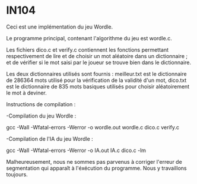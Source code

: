 # IN104

Ceci est une implémentation du jeu Wordle.

Le programme principal, contenant l'algorithme du jeu est wordle.c.

Les fichiers dico.c et verify.c contiennent les fonctions permettant respectivement de lire et de choisir un mot aléatoire dans un dictionnaire ; et de vérifier si le mot saisi par le joueur se trouve bien dans le dictionnaire.

Les deux dictionnaires utilisés sont fournis : meilleur.txt est le dictionnaire de 286364 mots utilisé pour la vérification de la validité d'un mot, dico.txt est le dictionnaire de 835 mots basiques utilisés pour choisir aléatoirement le mot à deviner.

Instructions de compilation : 

-Compilation du jeu Wordle : 

gcc -Wall -Wfatal-errors -Werror -o wordle.out wordle.c dico.c verify.c

-Compilation de l'IA du jeu Wordle : 

gcc -Wall -Wfatal-errors -Werror -o IA.out IA.c dico.c -lm

Malheureusement, nous ne sommes pas parvenus à corriger l'erreur de segmentation qui apparaît à l'éxécution du programme. Nous y travaillons toujours.


